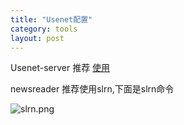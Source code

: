 ```yaml
---
title: "Usenet配置"
category: tools
layout: post
---
```


Usenet-server 推荐 [使用](http://www.eternal-september.org/)

newsreader 推荐使用slrn,下面是slrn命令

![slrn.png](http://yuzibo.qiniudn.com/slrn.png)


